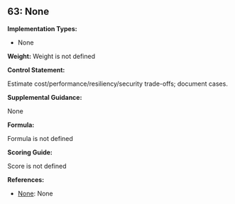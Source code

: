 ## 63: None

**Implementation Types:**
 
- None

**Weight:** Weight is not defined

**Control Statement:**

Estimate cost/performance/resiliency/security trade-offs; document cases.

**Supplemental Guidance:**

None

**Formula:**

Formula is not defined

**Scoring Guide:**

Score is not defined

**References:**

- [None](None): None